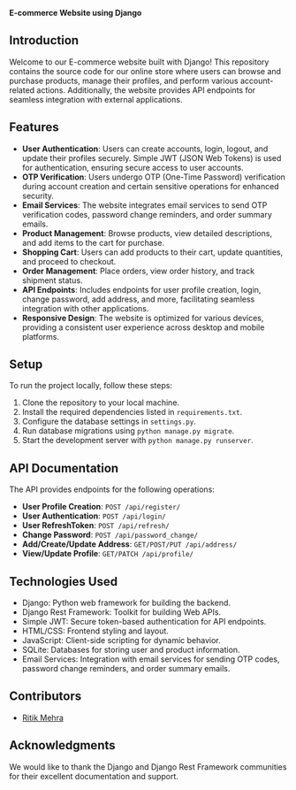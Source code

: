 **E-commerce Website using Django**

## Introduction
Welcome to our E-commerce website built with Django! This repository contains the source code for our online store where users can browse and purchase products, manage their profiles, and perform various account-related actions. Additionally, the website provides API endpoints for seamless integration with external applications.

## Features
- **User Authentication**: Users can create accounts, login, logout, and update their profiles securely. Simple JWT (JSON Web Tokens) is used for authentication, ensuring secure access to user accounts.
- **OTP Verification**: Users undergo OTP (One-Time Password) verification during account creation and certain sensitive operations for enhanced security.
- **Email Services**: The website integrates email services to send OTP verification codes, password change reminders, and order summary emails.
- **Product Management**: Browse products, view detailed descriptions, and add items to the cart for purchase.
- **Shopping Cart**: Users can add products to their cart, update quantities, and proceed to checkout.
- **Order Management**: Place orders, view order history, and track shipment status.
- **API Endpoints**: Includes endpoints for user profile creation, login, change password, add address, and more, facilitating seamless integration with other applications.
- **Responsive Design**: The website is optimized for various devices, providing a consistent user experience across desktop and mobile platforms.

## Setup
To run the project locally, follow these steps:
1. Clone the repository to your local machine.
2. Install the required dependencies listed in `requirements.txt`.
3. Configure the database settings in `settings.py`.
4. Run database migrations using `python manage.py migrate`.
5. Start the development server with `python manage.py runserver`.

## API Documentation
The API provides endpoints for the following operations:
- **User Profile Creation**: `POST /api/register/`
- **User Authentication**: `POST /api/login/`
- **User RefreshToken**: `POST /api/refresh/`
- **Change Password**: `POST /api/password_change/`
- **Add/Create/Update Address**: `GET/POST/PUT /api/address/`
- **View/Update Profile**: `GET/PATCH /api/profile/`

## Technologies Used
- Django: Python web framework for building the backend.
- Django Rest Framework: Toolkit for building Web APIs.
- Simple JWT: Secure token-based authentication for API endpoints.
- HTML/CSS: Frontend styling and layout.
- JavaScript: Client-side scripting for dynamic behavior.
- SQLite: Databases for storing user and product information.
- Email Services: Integration with email services for sending OTP codes, password change reminders, and order summary emails.

## Contributors
- [Ritik Mehra](https://github.com/Yyuichiii)

## Acknowledgments
We would like to thank the Django and Django Rest Framework communities for their excellent documentation and support.

